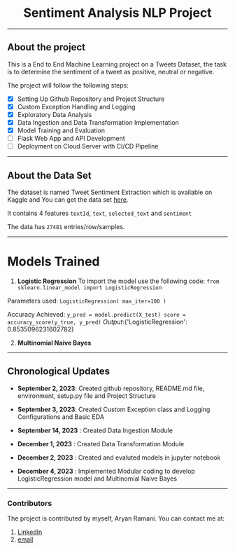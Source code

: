  # <div align='center'> Sentiment Analysis NLP Project </div> 

---

## About the project
This is a End to End Machine Learning project on a Tweets Dataset, the task is to determine the sentiment of a tweet as positive, neutral or negative.

The project will follow the following steps:
- [x] Setting Up Github Repository and Project Structure
- [x] Custom Exception Handling and Logging
- [x] Exploratory Data Analysis
- [x] Data Ingestion and Data Transformation Implementation
- [x] Model Training and Evaluation
- [ ] Flask Web App and API Development
- [ ] Deployment on Cloud Server with CI/CD Pipeline

---

## About the Data Set
The dataset is named Tweet Sentiment Extraction which is available on Kaggle and You can get the data set [here](https://www.kaggle.com/competitions/tweet-sentiment-extraction).

It contains 4 features `textId`, `text`, `selected_text` and `sentiment`

The data has `27481` entries/row/samples.

---

# Models Trained 
1. **Logistic Regression**
To import the model use the following code: 
`from sklearn.linear_model import LogisticRegression`

Parameters used:
`LogisticRegression(
    max_iter=100
)`

Accuracy Achieved:
`y_pred = model.predict(X_test)
score = accuracy_score(y_true, y_pred)`
*Output*:{'LogisticRegression': 0.8535096231602782}

2. **Multinomial Naive Bayes**

---

## Chronological Updates

- **September 2, 2023**: Created github repository, README.md file, environment, setup.py file  and Project Structure

- **September 3, 2023**: Created Custom Exception class and Logging Configurations and Basic EDA

- **September 14, 2023** : Created Data Ingestion Module

- **December 1, 2023** : Created Data Transformation Module

- **December 2, 2023** : Created and evaluted models in jupyter notebook

- **December 4, 2023** : Implemented Modular coding to develop LogisticRegression model and Multinomial Naive Bayes

---

### Contributors
The project is contributed by myself, Aryan Ramani. You can contact me at:
1. [LinkedIn](https://www.linkedin.com/in/aryan-ramani-a516b5212/)
2. [email](mailto:aryanramani67@gmail.com)